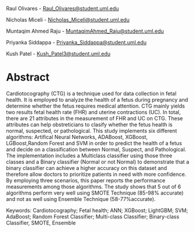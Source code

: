 Raul Olivares - Raul_Olivares@student.uml.edu

Nicholas Miceli - Nicholas_Miceli@student.uml.edu

Muntaqim Ahmed Raju - MuntaqimAhmed_Raju@student.uml.edu

Priyanka Siddappa - Priyanka_Siddappa@student.uml.edu

Kush Patel - Kush_Patel3@student.uml.edu

# Abstract

Cardiotocography (CTG) is a technique used for data collection in fetal health. It is employed to analyze the health of a
fetus during pregnancy and determine whether the fetus requires medical attention. CTG mainly yields two results fetal
health rate (FHR) and uterine contractions (UC). In total, there are 21 attributes in the measurement of FHR and UC on
CTG. These attributes can help obstreticians to clasify whether the fetus health is normal, suspected, or pathological.
This study implements six different algorithms: Artifical Neural Networks, ADABoost, XGBoost, LGBoost,Random
Forest and SVM in order to predict the health of a fetus and decide on a classification between Normal, Suspect, and
Pathological. The implementation includes a Multiclass classifier using those three classes and a Binary classifier
(Normal or not Normal) to demonstrate that a binary classifier can achieve a higher accuracy on this dataset and therefore
allow doctors to prioritize patients in need with more confidence. By employing three scenarios, this paper reports the
performance measurements among those algorithms. The study shows that 5 out of 6 algorithms perform very
well using SMOTE Technique (85-98% accurate) and not as well using Ensemble Technique (58-77%accurate).

Keywords: Cardiotocography; Fetal health; ANN; XGBoost; LightGBM; SVM; AdaBoost; Random Forest Classifier;
Multi-class Classifier; Binary-class Classifier, SMOTE, Ensemble
